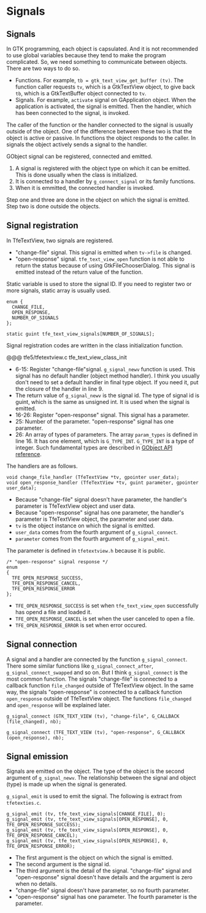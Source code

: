 # Signals

## Signals

In GTK programming, each object is capsulated.
And it is not recommended to use global variables because they tend to make the program complicated.
So, we need something to communicate between objects.
There are two ways to do so.

- Functions.
For example, `tb = gtk_text_view_get_buffer (tv)`.
The function caller requests `tv`, which is a GtkTextView object, to give back `tb`, which is a GtkTextBuffer object connected to `tv`.
- Signals.
For example, `activate` signal on GApplication object.
When the application is activated, the signal is emitted.
Then the handler, which has been connected to the signal, is invoked.

The caller of the function or the handler connected to the signal is usually outside of the object.
One of the difference between these two is that the object is active or passive.
In functions the object responds to the caller.
In signals the object actively sends a signal to the handler.

GObject signal can be registered, connected and emitted.

1. A signal is registered with the object type on which it can be emitted.
This is done usually when the class is initialized.
2. It is connected to a handler by `g_connect_signal` or its family functions.
3. When it is emmitted, the connected handler is invoked.

Step one and three are done in the object on which the signal is emitted.
Step two is done outside the objects.

## Signal registration

In TfeTextView, two signals are registered.

- "change-file" signal.
This signal is emitted when `tv->file` is changed.
- "open-response" signal.
`tfe_text_view_open` function is not able to return the status because of using GtkFileChooserDialog.
This signal is emitted instead of the return value of the function.

Static variable is used to store the signal ID.
If you need to register two or more signals, static array is usually used.

    enum {
      CHANGE_FILE,
      OPEN_RESPONSE,
      NUMBER_OF_SIGNALS
    };

    static guint tfe_text_view_signals[NUMBER_OF_SIGNALS];

Signal registration codes are written in the class initialization function.

@@@ tfe5/tfetextview.c tfe_text_view_class_init

- 6-15: Register "change-file"signal.
`g_signal_newv` function is used.
This signal has no default handler (object method handler).
I think you usually don't need to set a default handler in final type object.
If you need it, put the closure of the handler in line 9.
- The return value of `g_signal_newv` is the signal id.
The type of signal id is guint, which is the same as unsigned int.
It is used when the signal is emitted.
- 16-26: Register "open-response" signal.
This signal has a parameter.
- 25: Number of the parameter.
"open-response" signal has one parameter.
- 26: An array of types of parameters.
The array `param_types` is defined in line 16.
It has one element, which is `G_TYPE_INT`.
`G_TYPE_INT` is a type of integer.
Such fundamental types are described in [GObject API reference](https://developer.gnome.org/gobject/stable/gobject-Type-Information.html).

The handlers are as follows.

    void change_file_handler (TfeTextView *tv, gpointer user_data);
    void open_response_handler (TfeTextView *tv, guint parameter, gpointer user_data);

- Because "change-file" signal doesn't have parameter, the handler's parameter is TfeTextView object and user data.
- Because "open-response" signal has one parameter, the handler's parameter is TfeTextView object, the parameter and user data.
- `tv` is the object instance on which the signal is emitted.
- `user_data` comes from the fourth argument of `g_signal_connect`.
- `parameter` comes from the fourth argument of `g_signal_emit`.

The parameter is defined in `tfetextview.h` because it is public.

    /* "open-response" signal response */
    enum
    {
      TFE_OPEN_RESPONSE_SUCCESS,
      TFE_OPEN_RESPONSE_CANCEL,
      TFE_OPEN_RESPONSE_ERROR
    };

- `TFE_OPEN_RESPONSE_SUCCESS` is set when `tfe_text_view_open` successfully has opend a file and loaded it.
- `TFE_OPEN_RESPONSE_CANCEL` is set when the user canceled to open a file.
- `TFE_OPEN_RESPONSE_ERROR` is set when error occured.
 
## Signal connection

A signal and a handler are connected by the function `g_signal_connect`.
There some similar functions like `g_signal_connect_after`, `g_signal_connect_swapped` and so on.
But I think `g_signal_connect` is the most common function.
The signals "change-file" is connected to a callback function `file_changed` outside of TfeTextView object.
In the same way, the signals "open-response" is connected to a callback function `open_response` outside of TfeTextView object.
The functions `file_changed` and `open_response` will be explained later.

    g_signal_connect (GTK_TEXT_VIEW (tv), "change-file", G_CALLBACK (file_changed), nb);

    g_signal_connect (TFE_TEXT_VIEW (tv), "open-response", G_CALLBACK (open_response), nb);

## Signal emission

Signals are emitted on the object.
The type of the object is the second argument of `g_signal_newv`.
The relationship between the signal and object (type) is made up when the signal is generated.

`g_signal_emit` is used to emit the signal.
The following is extract from `tfetexties.c`.

    g_signal_emit (tv, tfe_text_view_signals[CHANGE_FILE], 0);
    g_signal_emit (tv, tfe_text_view_signals[OPEN_RESPONSE], 0, TFE_OPEN_RESPONSE_SUCCESS);
    g_signal_emit (tv, tfe_text_view_signals[OPEN_RESPONSE], 0, TFE_OPEN_RESPONSE_CANCEL);
    g_signal_emit (tv, tfe_text_view_signals[OPEN_RESPONSE], 0, TFE_OPEN_RESPONSE_ERROR);

- The first argument is the object on which the signal is emitted.
- The second argument is the signal id.
- The third argument is the detail of the signal.
"change-file" signal and "open-response" signal doesn't have details and the argument is zero when no details.
- "change-file" signal doesn't have parameter, so no fourth parameter.
- "open-response" signal has one parameter.
The fourth parameter is the parameter.

